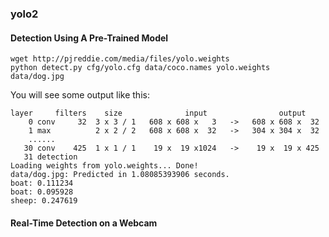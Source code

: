 ### yolo2
#### Detection Using A Pre-Trained Model
```
wget http://pjreddie.com/media/files/yolo.weights
python detect.py cfg/yolo.cfg data/coco.names yolo.weights data/dog.jpg
```
You will see some output like this:
```
layer     filters    size              input                output
    0 conv     32  3 x 3 / 1   608 x 608 x   3   ->   608 x 608 x  32
    1 max          2 x 2 / 2   608 x 608 x  32   ->   304 x 304 x  32
    ......
   30 conv    425  1 x 1 / 1    19 x  19 x1024   ->    19 x  19 x 425
   31 detection
Loading weights from yolo.weights... Done!
data/dog.jpg: Predicted in 1.08085393906 seconds.
boat: 0.111234
boat: 0.095928
sheep: 0.247619
```

#### Real-Time Detection on a Webcam
